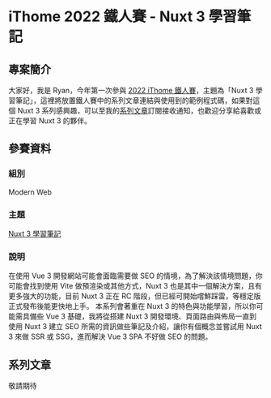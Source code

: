 # iThome 2022 鐵人賽 - Nuxt 3 學習筆記

## 專案簡介
大家好，我是 Ryan，今年第一次參與 [2022 iThome 鐵人賽](https://ithelp.ithome.com.tw/2022ironman)，主題為「Nuxt 3 學習筆記」，這裡將放置鐵人賽中的系列文章連結與使用到的範例程式碼，如果對這個 Nuxt 3 系列感興趣，可以至我的[系列文章](https://ithelp.ithome.com.tw/users/20152617/ironman/5934)訂閱接收通知，也歡迎分享給喜歡或正在學習 Nuxt 3 的夥伴。


## 參賽資料
### 組別
Modern Web

### 主題
[Nuxt 3 學習筆記](https://ithelp.ithome.com.tw/users/20152617/ironman/5934)

### 說明
在使用 Vue 3 開發網站可能會面臨需要做 SEO 的情境，為了解決該情境問題，你可能會找到使用 Vite 做預渲染或其他方式，Nuxt 3 也是其中一個解決方案，且有更多強大的功能，目前 Nuxt 3 正在 RC 階段，但已經可開始嚐鮮踩雷，等穩定版正式發布後能更快地上手。
本系列會著重在 Nuxt 3 的特色與功能學習，所以你可能需具備些 Vue 3 基礎，我將從搭建 Nuxt 3 開發環境、頁面路由與佈局一直到使用 Nuxt 3 建立 SEO 所需的資訊做些筆記及介紹，讓你有個概念並嘗試用 Nuxt 3 來做 SSR 或 SSG，進而解決 Vue 3 SPA 不好做 SEO 的問題。


## 系列文章
敬請期待